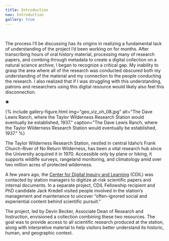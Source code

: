 ```yaml
---
title: Introduction
nav: Introduction
gallery: true
---
```


<br>

The process I’ll be discussing has its origins in realizing a fundamental lack of understanding of the project I’d been working on for months. After transcribing hours of oral history material, processing many of research papers, and combing through metadata to create a digital collection on a natural science archive, I began to recognize a critical gap. My inability to grasp the area where all of the research was conducted obscured both my understanding of the material and my connection to the people conducting the research. I also realized that if I was struggling with this understanding, patrons and researchers using this digital resource would likely also feel this disconnection.

<div class="symbol-container">
    <p class="symbol">&#10042;</p>
</div>

{% include gallery-figure.html img="geo_viz_oh_08.jpg" alt="The Dave Lewis Ranch, where the Taylor Wilderness Research Station would eventually be established, 1937." caption="The Dave Lewis Ranch, where the Taylor Wilderness Research Station would eventually be established, 1937." %}

The Taylor Wilderness Research Station, nestled in central Idaho’s Frank Church-River of No Return Wilderness, has been a vital research hub since the University acquired it in 1970. Accessible only by plane or hiking, it supports wildlife surveys, rangeland monitoring, and climatology amid over two million acres of protected wilderness.

A few years ago, the [Center for Digital Inquiry and Learning](https://cdil.lib.uidaho.edu/) (CDIL) was contacted by station managers to digitize at-risk scientific papers and internal documents. In a separate project, CDIL Fellowship recipient and PhD candidate Jack Kredell visited people involved in the station’s management and maintenance to uncover “often-ignored social and experiential content behind scientific pursuit.”

The project, led by Devin Becker, Associate Dean of Research and Instruction, envisioned a collection combining these two resources. The goal was to provide access to all scientific research produced at the station, along with interpretive material to help visitors better understand its historic, human, and geographic context.

<br>
